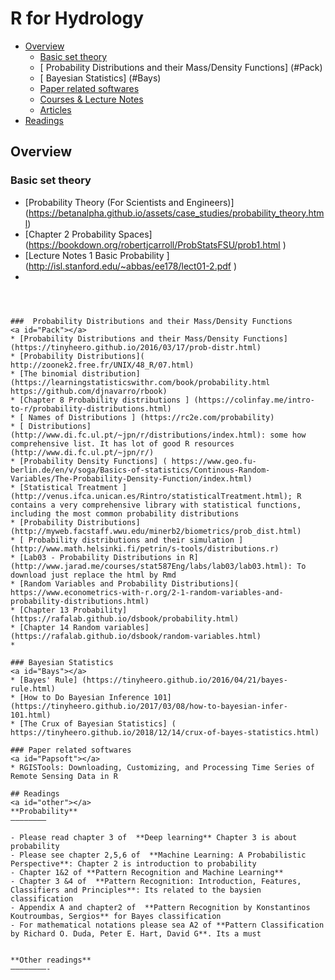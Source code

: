 # R for Hydrology
* [Overview](#overview)
    * [ Basic set theory](#Tut)
    * [ Probability Distributions and their Mass/Density Functions] (#Pack)
    * [   Bayesian Statistics] (#Bays)
    * [Paper related softwares](#Papsoft)
    * [Courses & Lecture Notes](#LN)
    * [Articles](#Arti)
* [Readings](#other)

## Overview 
<a id="overview"></a>

### Basic set theory
<a id="Tut"></a>

* [Probability Theory (For Scientists and Engineers)] (https://betanalpha.github.io/assets/case_studies/probability_theory.html)
* [Chapter 2 Probability Spaces] (https://bookdown.org/robertjcarroll/ProbStatsFSU/prob1.html )
* [Lecture Notes 1 Basic Probability ] (http://isl.stanford.edu/~abbas/ee178/lect01-2.pdf )
* [ ]( )

> ```
```


###  Probability Distributions and their Mass/Density Functions
<a id="Pack"></a>
* [Probability Distributions and their Mass/Density Functions](https://tinyheero.github.io/2016/03/17/prob-distr.html)
* [Probability Distributions]( http://zoonek2.free.fr/UNIX/48_R/07.html)
* [The binomial distribution] (https://learningstatisticswithr.com/book/probability.html https://github.com/djnavarro/rbook)
* [Chapter 8 Probability distributions ] (https://colinfay.me/intro-to-r/probability-distributions.html)
* [ Names of Distributions ] (https://rc2e.com/probability)
* [ Distributions] (http://www.di.fc.ul.pt/~jpn/r/distributions/index.html): some how comprehensive list. It has lot of good R resources (http://www.di.fc.ul.pt/~jpn/r/)
* [Probability Density Functions] ( https://www.geo.fu-berlin.de/en/v/soga/Basics-of-statistics/Continous-Random-Variables/The-Probability-Density-Function/index.html)
* [Statistical Treatment ] (http://venus.ifca.unican.es/Rintro/statisticalTreatment.html); R contains a very comprehensive library with statistical functions, including the most common probability distributions
* [Probability Distributions] (http://myweb.facstaff.wwu.edu/minerb2/biometrics/prob_dist.html)
* [ Probability distributions and their simulation ] (http://www.math.helsinki.fi/petrin/s-tools/distributions.r)
* [Lab03 - Probability Distributions in R] (http://www.jarad.me/courses/stat587Eng/labs/lab03/lab03.html): To download just replace the html by Rmd
* [Random Variables and Probability Distributions]( https://www.econometrics-with-r.org/2-1-random-variables-and-probability-distributions.html)
* [Chapter 13 Probability] (https://rafalab.github.io/dsbook/probability.html)
* [Chapter 14 Random variables] (https://rafalab.github.io/dsbook/random-variables.html)
* 

### Bayesian Statistics
<a id="Bays"></a>
* [Bayes' Rule] (https://tinyheero.github.io/2016/04/21/bayes-rule.html)
* [How to Do Bayesian Inference 101] (https://tinyheero.github.io/2017/03/08/how-to-bayesian-infer-101.html)
* [The Crux of Bayesian Statistics] ( https://tinyheero.github.io/2018/12/14/crux-of-bayes-statistics.html)

### Paper related softwares
<a id="Papsoft"></a>
* RGISTools: Downloading, Customizing, and Processing Time Series of Remote Sensing Data in R

## Readings
<a id="other"></a>
**Probability**
————————

- Please read chapter 3 of  **Deep learning** Chapter 3 is about probability
- Please see chapter 2,5,6 of  **Machine Learning: A Probabilistic Perspective**: Chapter 2 is introduction to probability
- Chapter 1&2 of **Pattern Recognition and Machine Learning**
- Chapter 3 &4 of  **Pattern Recognition: Introduction, Features, Classifiers and Principles**: Its related to the baysien classification 
- Appendix A and chapter2 of  **Pattern Recognition by Konstantinos Koutroumbas, Sergios** for Bayes classification
- For mathematical notations please sea A2 of **Pattern Classification by Richard O. Duda, Peter E. Hart, David G**. Its a must


**Other readings**
————————-
